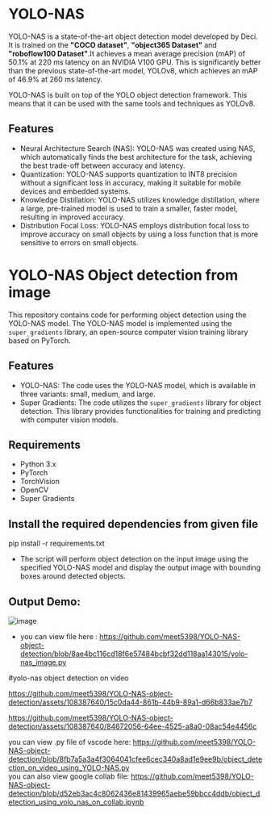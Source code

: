 # YOLO-NAS

YOLO-NAS is a state-of-the-art object detection model developed by Deci. It is trained on the **"COCO dataset"**, **"object365 Dataset"** and **"roboflow100 Dataset"**.It achieves a mean average precision (mAP) of 50.1% at 220 ms latency on an NVIDIA V100 GPU. This is significantly better than the previous state-of-the-art model, YOLOv8, which achieves an mAP of 46.9% at 260 ms latency.

YOLO-NAS is built on top of the YOLO object detection framework. This means that it can be used with the same tools and techniques as YOLOv8.

## Features

- Neural Architecture Search (NAS): YOLO-NAS was created using NAS, which automatically finds the best architecture for the task, achieving the best trade-off between accuracy and latency.
- Quantization: YOLO-NAS supports quantization to INT8 precision without a significant loss in accuracy, making it suitable for mobile devices and embedded systems.
- Knowledge Distillation: YOLO-NAS utilizes knowledge distillation, where a large, pre-trained model is used to train a smaller, faster model, resulting in improved accuracy.
- Distribution Focal Loss: YOLO-NAS employs distribution focal loss to improve accuracy on small objects by using a loss function that is more sensitive to errors on small objects.

# YOLO-NAS Object detection from image

This repository contains code for performing object detection using the YOLO-NAS model. The YOLO-NAS model is implemented using the `super_gradients` library, an open-source computer vision training library based on PyTorch.

## Features

- YOLO-NAS: The code uses the YOLO-NAS model, which is available in three variants: small, medium, and large.
- Super Gradients: The code utilizes the `super_gradients` library for object detection. This library provides functionalities for training and predicting with computer vision models.

## Requirements

- Python 3.x
- PyTorch
- TorchVision
- OpenCV
- Super Gradients

## Install the required dependencies from given file
pip install -r requirements.txt

* The script will perform object detection on the input image using the specified YOLO-NAS model and display the output image with bounding boxes around detected objects.

## Output  Demo:
![image](https://github.com/meet5398/YOLO-NAS-object-detection/assets/108387640/cd5d3249-bc1f-46b5-aa05-efecd4536bbb)

* you can view file here : https://github.com/meet5398/YOLO-NAS-object-detection/blob/8ae4bc116cd18f6e57484bcbf32dd118aa143015/yolo-nas_image.py

#yolo-nas object detection on video 

https://github.com/meet5398/YOLO-NAS-object-detection/assets/108387640/15c0da44-861b-44b9-89a1-d66b833ae7b7


https://github.com/meet5398/YOLO-NAS-object-detection/assets/108387640/84672056-64ee-4525-a8a0-08ac54e4456c

you can view .py file of vscode here: https://github.com/meet5398/YOLO-NAS-object-detection/blob/8fb7a5a3a4f3064041cfee6cec340a8ad1e9ee9b/object_detection_on_video_using_YOLO-NAS.py  <br>
you can also view google collab file: https://github.com/meet5398/YOLO-NAS-object-detection/blob/d52eb3ac4c8062436e81439965aebe59bbcc4ddb/object_detection_using_yolo_nas_on_collab.ipynb
